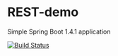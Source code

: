 # REST-demo

Simple Spring Boot 1.4.1 application

[![Build Status](https://travis-ci.org/wololock/rest-demo.svg?branch=master)](https://travis-ci.org/wololock/rest-demo)